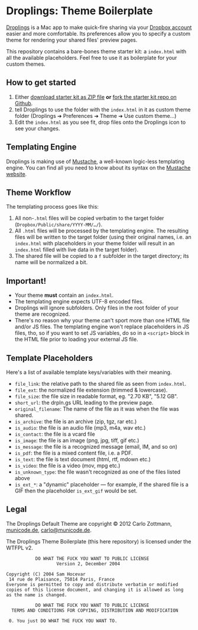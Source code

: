 # Droplings: Theme Boilerplate

[Droplings][droplings] is a Mac app to make quick-fire sharing via your 
[Dropbox account][dropbox] easier and more comfortable.  Its preferences allow
you to specify a custom theme for rendering your shared files' preview pages.

This repository contains a bare-bones theme starter kit: a `index.html` with 
all the available placeholders.  Feel free to use it as boilerplate for your 
custom themes.


## How to get started

  1. Either [download starter kit as ZIP file][boilerplate-zip] **or** 
    [fork the starter kit repo on Github][boilerplate-github].
  2. tell Droplings to use the folder with the `index.html` in it as custom
    theme folder (Droplings ➔   Preferences ➔ Theme ➔ Use custom theme…)
  3. Edit the `index.html` as you see fit, drop files onto the Droplings icon
    to see your changes.


## Templating Engine

Droplings is making use of [Mustache][mustache], a well-known logic-less 
templating engine.  You can find all you need to know about its syntax on the 
[Mustache website][mustache].


## Theme Workflow

The templating process goes like this:

  1. All non-`.html` files will be copied verbatim to the target folder 
    (`Dropbox/Public/share/YYYY-MM/…/`).
  2. All `.html` files will be processed by the templating engine.  The 
    resulting files will be written to the target folder (using their original 
    names, i.e. an `index.html` with placeholders in your theme folder will 
    result in an `index.html` filled with live data in the target folder).
  3. The shared file will be copied to a `f` subfolder in the target directory;
    its name will be normalized a bit.
  

## Important!

  - Your theme **must** contain an `index.html`.
  - The templating engine expects UTF-8 encoded files.
  - Droplings will ignore subfolders.  Only files in the root folder of your 
    theme are recognized.
  - There's no reason why your theme can't sport more than one HTML file and/or 
    JS files.  The templating engine won't replace placeholders in JS files, 
    tho, so if you want to set JS variables, do so in a `<script>` block in 
    the HTML file prior to loading your external JS file.
    

## Template Placeholders

Here's a list of available template keys/variables with their meaning.

  - `file_link`: the relative path to the shared file as seen from
    `index.html`.
  - `file_ext`: the normalized file extension (trimmed & lowercase).
  - `file_size`: the file size in readable format, eg. "2.70 KB", 
    "5.12 GB".
  - `short_url`: the drpln.gs URL leading to the preview page.
  - `original_filename`: The name of the file as it was when the file was
    shared.
  - `is_archive`: the file is an archive (zip, tgz, rar etc.)
  - `is_audio`: the file is an audio file (mp3, m4a, wav etc.)
  - `is_contact`: the file is a vcard file
  - `is_image`: the file is an image (png, jpg, tiff, gif etc.)
  - `is_message`: the file is a recognized message (email, IM, and so on)
  - `is_pdf`: the file is a mixed content file, i.e. a PDF.
  - `is_text`: the file is text document (html, rtf, mdown etc.)
  - `is_video`: the file is a video (mov, mpg etc.)
  - `is_unknown_type`: the file wasn't recognized as one of the files 
    listed above
  - `is_ext_*`: a "dynamic" placeholder — for example, if the shared file
    is a GIF then the placeholder `is_ext_gif` would be set.


## Legal

The Droplings Default Theme are copyright © 2012 Carlo Zottmann, 
[municode.de](http://municode.de/), carlo@municode.de.

The Droplings Theme Boilerplate (this here repository) is licensed under the
WTFPL v2.

               DO WHAT THE FUCK YOU WANT TO PUBLIC LICENSE
                       Version 2, December 2004
    
    Copyright (C) 2004 Sam Hocevar
     14 rue de Plaisance, 75014 Paris, France
    Everyone is permitted to copy and distribute verbatim or modified
    copies of this license document, and changing it is allowed as long
    as the name is changed.
    
               DO WHAT THE FUCK YOU WANT TO PUBLIC LICENSE
      TERMS AND CONDITIONS FOR COPYING, DISTRIBUTION AND MODIFICATION
    
     0. You just DO WHAT THE FUCK YOU WANT TO.



[dropbox]: http://db.tt/T84kkEv
[droplings]: http://droplings.com
[mustache]: http://mustache.github.com/
[boilerplate-github]: https://github.com/carlo/droplings-theme-boilerplate
[boilerplate-zip]: https://github.com/carlo/droplings-theme-boilerplate/zipball/master

